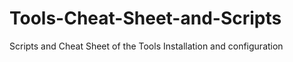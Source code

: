 # Tools-Cheat-Sheet-and-Scripts
Scripts and Cheat Sheet of the Tools  Installation and configuration 
